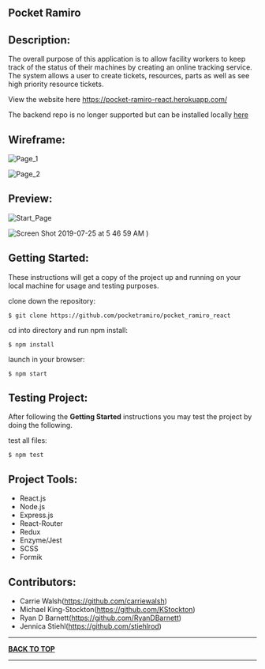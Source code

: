 ## Pocket Ramiro

## Description:

The overall purpose of this application is to allow facility workers to keep track of the status of their machines by creating an online tracking service. The system allows a user to create tickets, resources, parts as well as see high priority resource tickets.

View the website here https://pocket-ramiro-react.herokuapp.com/

The backend repo is no longer supported but can be installed locally [here](https://github.com/cw-tries-aws/pocket_ramiro_rails)

## Wireframe: 
![Page_1](https://user-images.githubusercontent.com/34406483/62841583-1fa3e980-bc67-11e9-9c05-1be00fe37436.png)

![Page_2](https://user-images.githubusercontent.com/34406483/62841581-1d418f80-bc67-11e9-91b9-807ac940cdde.png)


## Preview:

![Start_Page](https://user-images.githubusercontent.com/34406483/61874541-e8cb8680-aea5-11e9-9b19-337ceaf82a25.png)
                                                         
![Screen Shot 2019-07-25 at 5 46 59 AM](https://user-images.githubusercontent.com/34406483/61874551-ee28d100-aea5-11e9-8526-e29f7ce16994.png)
)

## Getting Started:

These instructions will get a copy of the project up and running on your local machine for usage and testing purposes.

clone down the repository:

```
$ git clone https://github.com/pocketramiro/pocket_ramiro_react
```

cd into directory and run npm install:

```
$ npm install
```

launch in your browser:

```
$ npm start
```

## Testing Project:

After following the <b>Getting Started</b> instructions you may test the project by doing the following.

test all files:

```
$ npm test
```

## Project Tools:

- React.js
- Node.js
- Express.js
- React-Router
- Redux
- Enzyme/Jest
- SCSS
- Formik

## Contributors:

- Carrie Walsh(https://github.com/carriewalsh)
- Michael King-Stockton(https://github.com/KStockton)
- Ryan D Barnett(https://github.com/RyanDBarnett)
- Jennica Stiehl(https://github.com/stiehlrod)

---

**[BACK TO TOP](https://github.com/pocketramiro/pocket_ramiro_react)**

---

